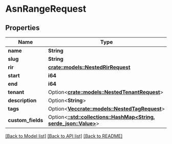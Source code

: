 # AsnRangeRequest

## Properties

Name | Type | Description | Notes
------------ | ------------- | ------------- | -------------
**name** | **String** |  | 
**slug** | **String** |  | 
**rir** | [**crate::models::NestedRirRequest**](NestedRIRRequest.md) |  | 
**start** | **i64** |  | 
**end** | **i64** |  | 
**tenant** | Option<[**crate::models::NestedTenantRequest**](NestedTenantRequest.md)> |  | [optional]
**description** | Option<**String**> |  | [optional]
**tags** | Option<[**Vec<crate::models::NestedTagRequest>**](NestedTagRequest.md)> |  | [optional]
**custom_fields** | Option<[**::std::collections::HashMap<String, serde_json::Value>**](serde_json::Value.md)> |  | [optional]

[[Back to Model list]](../README.md#documentation-for-models) [[Back to API list]](../README.md#documentation-for-api-endpoints) [[Back to README]](../README.md)


